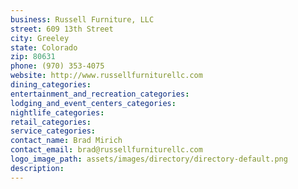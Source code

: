 ```yaml
---
business: Russell Furniture, LLC
street: 609 13th Street
city: Greeley
state: Colorado
zip: 80631
phone: (970) 353-4075
website: http://www.russellfurniturellc.com
dining_categories: 
entertainment_and_recreation_categories: 
lodging_and_event_centers_categories: 
nightlife_categories: 
retail_categories: 
service_categories: 
contact_name: Brad Mirich
contact_email: brad@russellfurniturellc.com
logo_image_path: assets/images/directory/directory-default.png
description: 
---
```

